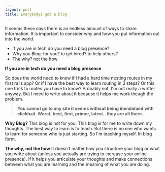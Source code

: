 ```yaml
---
layout: post
title: Everybodys got a blog
---
```

It seems these days there is an endless amount of ways to share information. It is important to consider why and how you put information out into the world.

* If you are in tech do you need a blog presence?
* Why you Blog: for you? to get hired? to help others?
* The why? not the how

**If you are in tech do you need a blog presence**

So does the world need to know if I had a hard time nesting routes in my first rails app? Or if I have the best way to learn routing in 3 steps? Or this one trick to routes you have to know? Probably not. I'm not really a writter anyway. But I need to write about it because it helps me work though the problem.

> **You cannot go to any site it seems without being inendataed with clickbait. Worst, best, first, primer, latest.. they are all there.**

**Why Blog?**
This blog is not for you. This blog is for me to write down my thoughts. The best way to learn is to teach. But there is no one who wants to learn for someone who is just starting. So I'm teaching myself. In blog form. 

**The why, not the how**
It doesn't matter how you structure your blog or what you write about (unless you actually are trying to increase your online presence). If it helps you articulate your thoughts and make connections between what you are learning and the meaning of what you are doing.